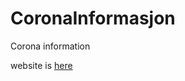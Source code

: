# CoronaInformasjon
 Corona information


website is <a href="https://5ec2bcf3a69fb2db71199cf2--coronainformasjon.netlify.app/">here</a>